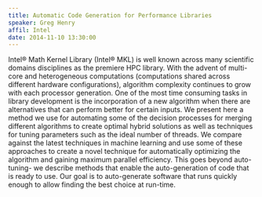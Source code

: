 ```yaml
---
title: Automatic Code Generation for Performance Libraries
speaker: Greg Henry
affil: Intel
date: 2014-11-10 13:30:00
---
```


Intel® Math Kernel Library (Intel® MKL) is well known across many scientific
domains disciplines as the premiere HPC library. With the advent of multi-core
and heterogeneous computations (computations shared across different hardware
configurations), algorithm complexity continues to grow with each processor
generation. One of the most time consuming tasks in library development is the
incorporation of a new algorithm when there are alternatives that can perform
better for certain inputs. We present here a method we use for automating some
of the decision processes for merging different algorithms to create optimal
hybrid solutions as well as techniques for tuning parameters such as the ideal
number of threads. We compare against the latest techniques in machine learning
and use some of these approaches to create a novel technique for automatically
optimizing the algorithm and gaining maximum parallel efficiency. This goes
beyond auto-tuning- we describe methods that enable the auto-generation of code
that is ready to use. Our goal is to auto-generate software that runs quickly
enough to allow finding the best choice at run-time.


